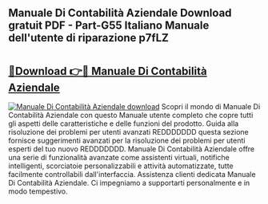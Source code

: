 ## Manuale Di Contabilità Aziendale Download gratuit PDF - Part-G55 Italiano Manuale dell'utente di riparazione p7fLZ

# <h2><a href="http://df9zohu.blite.top/?on=Manuale+Di+Contabilit%c3%a0+Aziendale">🔗Download 👉🔴 Manuale Di Contabilità Aziendale</a></h2>

[![Manuale Di Contabilità Aziendale download](https://i.imgur.com/lujVjoI.png)](http://df9zohu.blite.top/?on=Manuale+Di+Contabilit%c3%a0+Aziendale)
Scopri il mondo di Manuale Di Contabilità Aziendale con questo Manuale utente completo che copre tutti gli aspetti delle caratteristiche e delle funzioni del prodotto. Guida alla risoluzione dei problemi per utenti avanzati REDDDDDDD questa sezione fornisce suggerimenti avanzati per la risoluzione dei problemi per utenti esperti del tuo nuovo REDDDDDDD. Manuale Di Contabilità Aziendale offre una serie di funzionalità avanzate come assistenti virtuali, notifiche intelligenti, scorciatoie personalizzabili e attività automatizzate, tutte facilmente controllabili dall'interfaccia. Assistenza clienti dedicata Manuale Di Contabilità Aziendale. Ci impegniamo a supportarti personalmente e in modo tempestivo.
